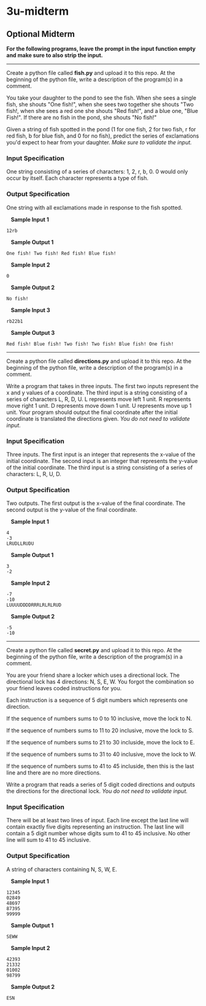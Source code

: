 # 3u-midterm

Optional Midterm
---

**For the following programs, leave the prompt in the input function empty and make sure to also strip the input.**

---
Create a python file called **fish.py** and upload it to this repo. At the beginning of the python file, write a description of the program(s) in a comment. 

You take your daughter to the pond to see the fish. When she sees a single fish, she shouts "One fish!", when she sees two together she shouts "Two fish!, when she sees a red one she shouts "Red fish!", and a blue one, "Blue Fish!". If there are no fish in the pond, she shouts "No fish!"

Given a string of fish spotted in the pond (1 for one fish, 2 for two fish, r for red fish, b for blue fish, and 0 for no fish), predict the series of exclamations you'd expect to hear from your daughter. *Make sure to validate the input.*

### Input Specification

One string consisting of a series of characters: 1, 2, r, b, 0. 0 would only occur by itself. Each character represents a type of fish. 

### Output Specification

One string with all exclamations made in response to the fish spotted.

&nbsp;&nbsp; **Sample Input 1**

    12rb

&nbsp;&nbsp; **Sample Output 1**

    One fish! Two fish! Red fish! Blue fish!

&nbsp;&nbsp; **Sample Input 2**

    0

&nbsp;&nbsp; **Sample Output 2**

    No fish!

&nbsp;&nbsp; **Sample Input 3**

    rb22b1

&nbsp;&nbsp; **Sample Output 3**

    Red fish! Blue fish! Two fish! Two fish! Blue fish! One fish!
    
---

Create a python file called **directions.py** and upload it to this repo. At the beginning of the python file, write a description of the program(s) in a comment. 

Write a program that takes in three inputs. The first two inputs represent the x and y values of a coordinate. The third input is a string consisting of a series of characters L, R, D, U. L represents move left 1 unit. R represents move right 1 unit. D represents move down 1 unit. U represents move up 1 unit. Your program should output the final coordinate after the initial coordinate is translated the directions given. *You do not need to validate input.*

### Input Specification

Three inputs. The first input is an integer that represents the x-value of the initial coordinate. The second input is an integer that represents the y-value of the initial coordinate. The third input is a string consisting of a series of characters: L, R, U, D. 

### Output Specification

Two outputs. The first output is the x-value of the final coordinate. The second output is the y-value of the final coordinate.

&nbsp;&nbsp; **Sample Input 1**

    4
    -3
    LRUDLLRUDU

&nbsp;&nbsp; **Sample Output 1**

    3
    -2

&nbsp;&nbsp; **Sample Input 2**

    -7
    -10
    LUUUUDDDDRRRLRLRLRUD
    
&nbsp;&nbsp; **Sample Output 2**

    -5
    -10
    
---

Create a python file called **secret.py** and upload it to this repo. At the beginning of the python file, write a description of the program(s) in a comment. 

You are your friend share a locker which uses a directional lock. The directional lock has 4 directions: N, S, E, W. You forgot the combination so your friend leaves coded instructions for you.

Each instruction is a sequence of 5 digit numbers which represents one direction.

If the sequence of numbers sums to 0 to 10 inclusive, move the lock to N.

If the sequence of numbers sums to 11 to 20 inclusive, move the lock to S.

If the sequence of numbers sums to 21 to 30 incluside, move the lock to E.

If the sequence of numbers sums to 31 to 40 inclusive, move the lock to W.

If the sequence of numbers sums to 41 to 45 incluside, then this is the last line and there are no more directions.

Write a program that reads a series of 5 digit coded directions and outputs the directions for the directional lock. *You do not need to validate input.*

### Input Specification

There will be at least two lines of input. Each line except the last line will contain exactly five digits representing an instruction. The last line will contain a 5 digit number whose digits sum to 41 to 45 inclusive. No other line will sum to 41 to 45 inclusive.


### Output Specification

A string of characters containing N, S, W, E.

&nbsp;&nbsp; **Sample Input 1**

    12345
    02849
    48697
    87395
    99999

&nbsp;&nbsp; **Sample Output 1**

    SEWW

&nbsp;&nbsp; **Sample Input 2**

    42393
    21332
    01002
    98799

&nbsp;&nbsp; **Sample Output 2**

    ESN
    
